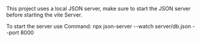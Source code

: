 This project uses a local JSON server, make sure to start the JSON server before starting the vite Server.

To start the server use Command:
npx json-server --watch server/db.json --port 8000
